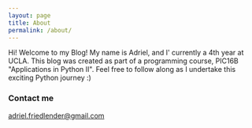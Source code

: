 ```yaml
---
layout: page
title: About
permalink: /about/
---
```


Hi! Welcome to my Blog! My name is Adriel, and I' currently a 4th year at UCLA. This blog was created as part of a programming course, PIC16B "Applications in Python II". Feel free to follow along as I undertake this exciting Python journey :)

<!--- 
### More Information

A place to include any other types of information that you'd like to include about yourself.
--> 

### Contact me

[adriel.friedlender@gmail.com](mailto:adriel.friedlender@gmail.com)